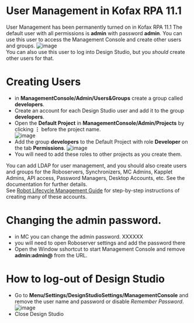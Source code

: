 # User Management in Kofax RPA 11.1
User Management has been permanently turned on in Kofax RPA 11.1
The default user with all permissions is **admin** with password **admin**.  You can use this user to access the Management Console and create other users and groups. 
![image](https://user-images.githubusercontent.com/47416964/98921125-3754c800-24d1-11eb-9c83-56894a77016c.png)  
You can also use this user to log into Design Studio, but you *should* create other users for that.

# Creating Users
* in **ManagementConsole/Admin/Users&Groups** create a group called **developers**.
* Create an account for each Design Studio user and add it to the group **developers**.
* Open the **Default Project** in **ManagementConsole/Admin/Projects** by clicking **⋮** before the project name.  
![image](https://user-images.githubusercontent.com/47416964/98922154-6ae42200-24d2-11eb-816c-b8dc9b6eb041.png)
* Add the group **developers** to the Default Project with role **Developer** on the tab **Permissions**.
![image](https://user-images.githubusercontent.com/47416964/98922416-b696cb80-24d2-11eb-9026-e5ccf635f6be.png)
* You will need to add these roles to other projects as you create them.

You can add LDAP for user management, and you should also create users and groups for the Roboservers, Synchronizers, MC Admins, Kapplet Admins, API access, Password Managers, Desktop Accounts, etc. See the documentation for further details.  
See [Robot Lifecycle Management Guide](https://github.com/KofaxRPA/Robot-Lifecycle-Management-Guide/releases) for step-by-step instructions of creating many of these accounts.

# Changing the admin password.
* in MC you can change the admin password. XXXXXX
* you will need to open Roboserver settings and add the password there
* Open the Window sshortcut to start Management Console and remove **admin:admin@** from the URL.

# How to log-out of Design Studio
* Go to **Menu/Settings/DesignStudioSettings/ManagementConsole** and remove the user name and password or disable *Remember Password*.  
![image](https://user-images.githubusercontent.com/47416964/98921637-d2e63880-24d1-11eb-821b-85c91abb036e.png)
* Close Design Studio
